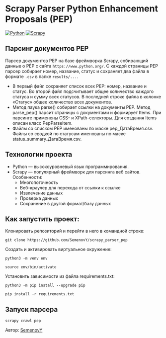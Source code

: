 # Scrapy Parser Python Enhancement Proposals (PEP)

[![Python](https://img.shields.io/badge/-Python-464646?style=flat&logo=Python&logoColor=ffffff&color=043A6B)](https://www.python.org/)
[![Scrapy](https://img.shields.io/badge/-Scrapy-464646?style=flat&logo=Scrapy&logoColor=ffffff&color=043A6B)](https://scrapy.org/)

## Парсинг документов PEP

Парсер документов PEP на базе фреймворка Scrapy, собирающий данные о
PEP с сайта `https://www.python.org/`.
С каждой страницы PEP парсер собирает номер, название, статус и сохраняет
два файла в формате `.csv` в папке `results/...`.

* В первый файл сохраняет список всех PEP: номер, название и статус.
  Во второй файл подсчитывает общее количество каждого статуса и сумму всех
  статусов.
  В последней строке файла в колонке «Статус» общее количество всех документов.
* Метод паука parse() собирает ссылки на документы PEP.
  Метод parse_pep() парсит страницы с документами и формирует Items.
  При парсинге применены CSS- и XPath-селекторы.
  Для создания Items описан класс PepParseItem.
* Файлы со списком PEP именованы по маске pep_ДатаВремя.csv.
  Файлы со сводкой по статусам именованы по маске status_summary_ДатаВремя.csv.

## Технологии проекта

* Python — высокоуровневый язык программирования.
* Scrapy — популярный фреймворк для парсинга веб сайтов. Особенности:
    * Многопоточность
    * Веб-краулер для перехода от ссылки к ссылке
    * Извлечение данных
    * Проверка данных
    * Сохранение в другой формат/базу данных

## Как запустить проект:

Клонировать репозиторий и перейти в него в командной строке:

```
git clone https://github.com/SemenovY/scrapy_parser_pep
```

Создать и активировать виртуальное окружение:

```
python3 -m venv env

source env/bin/activate
```

Установить зависимости из файла requirements.txt:

```
python3 -m pip install --upgrade pip

pip install -r requirements.txt
```

## Запуск парсера

```
scrapy crawl pep
```

Автор: [SemenovY](https://github.com/SemenovY)
